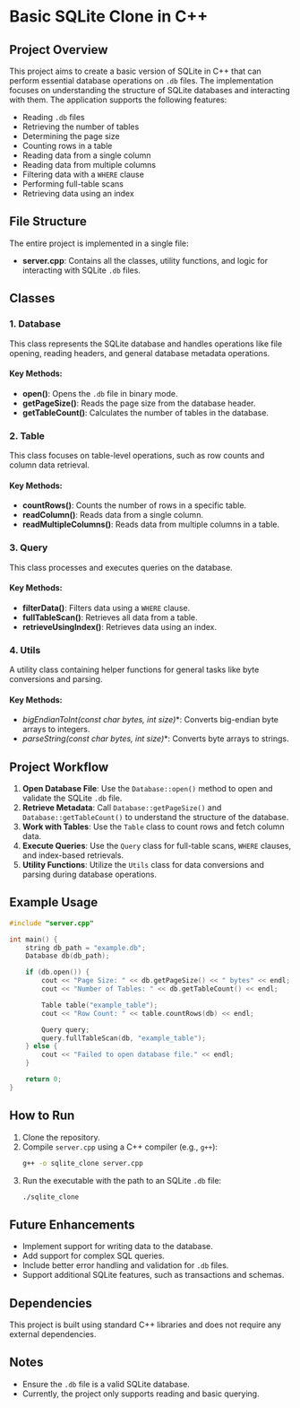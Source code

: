 # Basic SQLite Clone in C++

## Project Overview
This project aims to create a basic version of SQLite in C++ that can perform essential database operations on `.db` files. The implementation focuses on understanding the structure of SQLite databases and interacting with them. The application supports the following features:

- Reading `.db` files
- Retrieving the number of tables
- Determining the page size
- Counting rows in a table
- Reading data from a single column
- Reading data from multiple columns
- Filtering data with a `WHERE` clause
- Performing full-table scans
- Retrieving data using an index

## File Structure
The entire project is implemented in a single file:
- **server.cpp**: Contains all the classes, utility functions, and logic for interacting with SQLite `.db` files.

## Classes

### 1. **Database**
This class represents the SQLite database and handles operations like file opening, reading headers, and general database metadata operations.

#### Key Methods:
- **open()**: Opens the `.db` file in binary mode.
- **getPageSize()**: Reads the page size from the database header.
- **getTableCount()**: Calculates the number of tables in the database.

### 2. **Table**
This class focuses on table-level operations, such as row counts and column data retrieval.

#### Key Methods:
- **countRows()**: Counts the number of rows in a specific table.
- **readColumn()**: Reads data from a single column.
- **readMultipleColumns()**: Reads data from multiple columns in a table.

### 3. **Query**
This class processes and executes queries on the database.

#### Key Methods:
- **filterData()**: Filters data using a `WHERE` clause.
- **fullTableScan()**: Retrieves all data from a table.
- **retrieveUsingIndex()**: Retrieves data using an index.

### 4. **Utils**
A utility class containing helper functions for general tasks like byte conversions and parsing.

#### Key Methods:
- **bigEndianToInt(const char* bytes, int size)**: Converts big-endian byte arrays to integers.
- **parseString(const char* bytes, int size)**: Converts byte arrays to strings.

## Project Workflow

1. **Open Database File**: Use the `Database::open()` method to open and validate the SQLite `.db` file.
2. **Retrieve Metadata**: Call `Database::getPageSize()` and `Database::getTableCount()` to understand the structure of the database.
3. **Work with Tables**: Use the `Table` class to count rows and fetch column data.
4. **Execute Queries**: Use the `Query` class for full-table scans, `WHERE` clauses, and index-based retrievals.
5. **Utility Functions**: Utilize the `Utils` class for data conversions and parsing during database operations.

## Example Usage
```cpp
#include "server.cpp"

int main() {
    string db_path = "example.db";
    Database db(db_path);

    if (db.open()) {
        cout << "Page Size: " << db.getPageSize() << " bytes" << endl;
        cout << "Number of Tables: " << db.getTableCount() << endl;

        Table table("example_table");
        cout << "Row Count: " << table.countRows(db) << endl;

        Query query;
        query.fullTableScan(db, "example_table");
    } else {
        cout << "Failed to open database file." << endl;
    }

    return 0;
}
```

## How to Run
1. Clone the repository.
2. Compile `server.cpp` using a C++ compiler (e.g., `g++`):
   ```sh
   g++ -o sqlite_clone server.cpp
   ```
3. Run the executable with the path to an SQLite `.db` file:
   ```sh
   ./sqlite_clone
   ```

## Future Enhancements
- Implement support for writing data to the database.
- Add support for complex SQL queries.
- Include better error handling and validation for `.db` files.
- Support additional SQLite features, such as transactions and schemas.

## Dependencies
This project is built using standard C++ libraries and does not require any external dependencies.

## Notes
- Ensure the `.db` file is a valid SQLite database.
- Currently, the project only supports reading and basic querying.



